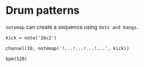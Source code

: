 # Drum patterns

`notemap` can create a sequence using `dots and bangs`.
    
    kick = note('16c2')

    channel(10, notemap('!...!...!...!...', kick))

    bpm(120)